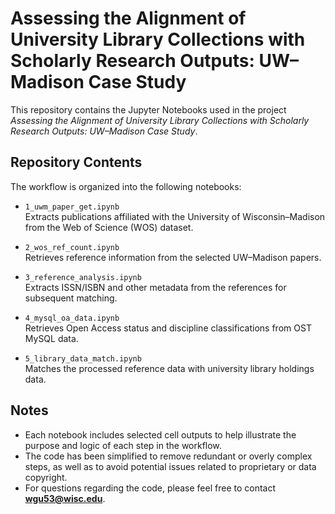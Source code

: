 # Assessing the Alignment of University Library Collections with Scholarly Research Outputs: UW–Madison Case Study

This repository contains the Jupyter Notebooks used in the project *Assessing the Alignment of University Library Collections with Scholarly Research Outputs: UW–Madison Case Study*.

## Repository Contents

The workflow is organized into the following notebooks:

- `1_uwm_paper_get.ipynb`  
  Extracts publications affiliated with the University of Wisconsin–Madison from the Web of Science (WOS) dataset.

- `2_wos_ref_count.ipynb`  
  Retrieves reference information from the selected UW–Madison papers.

- `3_reference_analysis.ipynb`  
  Extracts ISSN/ISBN and other metadata from the references for subsequent matching.

- `4_mysql_oa_data.ipynb`  
  Retrieves Open Access status and discipline classifications from OST MySQL data.

- `5_library_data_match.ipynb`  
  Matches the processed reference data with university library holdings data.

## Notes

- Each notebook includes selected cell outputs to help illustrate the purpose and logic of each step in the workflow.
- The code has been simplified to remove redundant or overly complex steps, as well as to avoid potential issues related to proprietary or data copyright.
- For questions regarding the code, please feel free to contact **wgu53@wisc.edu**.